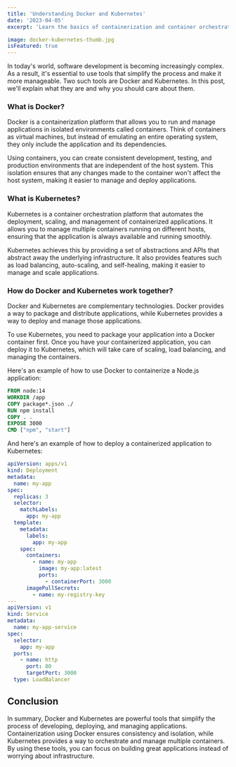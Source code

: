 ```yaml
---
title: 'Understanding Docker and Kubernetes'
date: '2023-04-05'
excerpt: 'Learn the basics of containerization and container orchestration using Docker and Kubernetes in simple terms.'

image: docker-kubernetes-thumb.jpg
isFeatured: true
---
```


In today's world, software development is becoming increasingly complex. As a result, it's essential to use tools that simplify the process and make it more manageable. Two such tools are Docker and Kubernetes. In this post, we'll explain what they are and why you should care about them.

### What is Docker?

Docker is a containerization platform that allows you to run and manage applications in isolated environments called containers. Think of containers as virtual machines, but instead of emulating an entire operating system, they only include the application and its dependencies.

Using containers, you can create consistent development, testing, and production environments that are independent of the host system. This isolation ensures that any changes made to the container won't affect the host system, making it easier to manage and deploy applications.

### What is Kubernetes?

Kubernetes is a container orchestration platform that automates the deployment, scaling, and management of containerized applications. It allows you to manage multiple containers running on different hosts, ensuring that the application is always available and running smoothly.

Kubernetes achieves this by providing a set of abstractions and APIs that abstract away the underlying infrastructure. It also provides features such as load balancing, auto-scaling, and self-healing, making it easier to manage and scale applications.

### How do Docker and Kubernetes work together?

Docker and Kubernetes are complementary technologies. Docker provides a way to package and distribute applications, while Kubernetes provides a way to deploy and manage those applications.

To use Kubernetes, you need to package your application into a Docker container first. Once you have your containerized application, you can deploy it to Kubernetes, which will take care of scaling, load balancing, and managing the containers.

Here's an example of how to use Docker to containerize a Node.js application:

```Dockerfile
FROM node:14
WORKDIR /app
COPY package*.json ./
RUN npm install
COPY . .
EXPOSE 3000
CMD ["npm", "start"]
```

And here's an example of how to deploy a containerized application to Kubernetes:

```yaml
apiVersion: apps/v1
kind: Deployment
metadata:
  name: my-app
spec:
  replicas: 3
  selector:
    matchLabels:
      app: my-app
  template:
    metadata:
      labels:
        app: my-app
    spec:
      containers:
        - name: my-app
          image: my-app:latest
          ports:
            - containerPort: 3000
      imagePullSecrets:
        - name: my-registry-key
---
apiVersion: v1
kind: Service
metadata:
  name: my-app-service
spec:
  selector:
    app: my-app
  ports:
    - name: http
      port: 80
      targetPort: 3000
  type: LoadBalancer
```
## Conclusion
In summary, Docker and Kubernetes are powerful tools that simplify the process of developing, deploying, and managing applications. Containerization using Docker ensures consistency and isolation, while Kubernetes provides a way to orchestrate and manage multiple containers. By using these tools, you can focus on building great applications instead of worrying about infrastructure.

